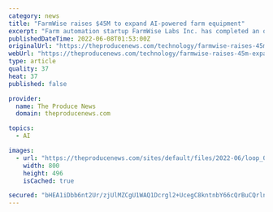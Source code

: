 ```yaml
---
category: news
title: "FarmWise raises $45M to expand AI-powered farm equipment"
excerpt: "Farm automation startup FarmWise Labs Inc. has completed an oversubscribed $45 million Series B funding round, led by leading AgTech venture firms Fall Line Capital and Middleland Capital, with participation from GV and Taylor Farms,"
publishedDateTime: 2022-06-08T01:53:00Z
originalUrl: "https://theproducenews.com/technology/farmwise-raises-45m-expand-ai-powered-farm-equipment"
webUrl: "https://theproducenews.com/technology/farmwise-raises-45m-expand-ai-powered-farm-equipment"
type: article
quality: 37
heat: 37
published: false

provider:
  name: The Produce News
  domain: theproducenews.com

topics:
  - AI

images:
  - url: "https://theproducenews.com/sites/default/files/2022-06/loop_0.jpg"
    width: 800
    height: 496
    isCached: true

secured: "bHEA1iDbb6nt2Ur/zjUlMZCgU1WAQ1Dcrgl2+UcegC8kntnbY66cQrBuCQrln9AGxm7Sh0+bRnCLQ9CSwvFJw7vjYPzoMoo6JYQOQHzp33W4Q69Bfw+1F6NdBbETgNSzWkL59/SmFVjTe3eE63GQf3bF35j+ML2GBdk2YgaAGmGSxzW46xr2ruOLbGBDWI/YfyM5y0WpvG9loRl13MFvVwzMHcnR5NCnoGH6nBfHwOByyW3l0u4GltvskpGenOtwdT8KelkmjbBD3iyh0JEGcog62p/89WJrqGL1uKs0WuQOZ1ntFa1wikq+o02XriNtlpvq1EQD9dG5pjqL/UIo9G0XsNWvMlpSF/KsddlKLI8=;MZ+QVEDSklZNN2cKnVFZYg=="
---
```


